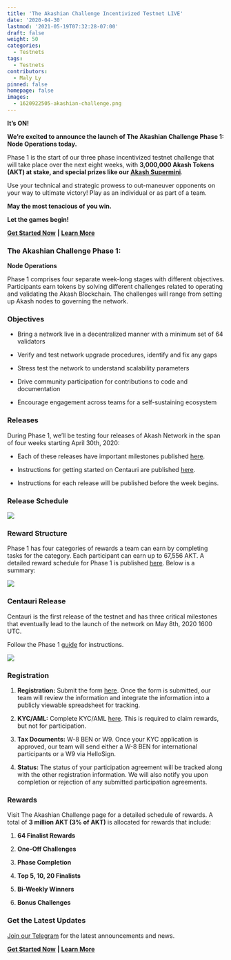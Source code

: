 ```yaml
---
title: 'The Akashian Challenge Incentivized Testnet LIVE'
date: '2020-04-30'
lastmod: '2021-05-19T07:32:28-07:00'
draft: false
weight: 50
categories:
  - Testnets
tags:
  - Testnets
contributors:
  - Maly Ly
pinned: false
homepage: false
images:
  - 1620922505-akashian-challenge.png
---
```

**It’s ON!**   
  
**We’re excited to announce the launch of The Akashian Challenge Phase 1: Node Operations today.**  
  
Phase 1 is the start of our three phase incentivized testnet challenge that will take place over the next eight weeks, with **3,000,000 Akash Tokens (AKT) at stake, and special prizes like our** [**Akash Supermini**](https://akash.network/supermini/).  
  
Use your technical and strategic prowess to out-maneuver opponents on your way to ultimate victory! Play as an individual or as part of a team.  
  
**May the most tenacious of you win.**  
  
**Let the games begin!**

[**Get Started Now**](https://akash.network/akashian/docs) **|** [**Learn More**](https://akash.network/challenge/)

### **The Akashian Challenge Phase 1:**  
**Node Operations**

Phase 1 comprises four separate week-long stages with different objectives. Participants earn tokens by solving different challenges related to operating and validating the Akash Blockchain. The challenges will range from setting up Akash nodes to governing the network.

### **Objectives**

*   Bring a network live in a decentralized manner with a minimum set of 64 validators
    
*   Verify and test network upgrade procedures, identify and fix any gaps
    
*   Stress test the network to understand scalability parameters
    
*   Drive community participation for contributions to code and documentation
    
*   Encourage engagement across teams for a self-sustaining ecosystem
    

### **Releases**

During Phase 1, we’ll be testing four releases of Akash Network in the span of four weeks starting April 30th, 2020:

*   Each of these releases have important milestones published [here](https://akash.network/akashian/phase1/plan). 
    
*   Instructions for getting started on Centauri are published [here](https://akash.network/akashian/phase1/guide). 
    
*   Instructions for each release will be published before the week begins.
    

### **Release Schedule**

![](https://www.datocms-assets.com/45776/1620922423-screen-shot-2020-04-29-at-10-12-43-pm.png)

### **Reward Structure**

Phase 1 has four categories of rewards a team can earn by completing tasks for the category. Each participant can earn up to 67,556 AKT. A detailed reward schedule for Phase 1 is published [here](https://akash.network/akashian/phase1/rewards). Below is a summary: 

![](https://www.datocms-assets.com/45776/1620922441-screen-shot-2020-04-29-at-10-16-16-pm.png)

### **Centauri Release**

Centauri is the first release of the testnet and has three critical milestones that eventually lead to the launch of the network on May 8th, 2020 1600 UTC.  
  
Follow the Phase 1 [guide](https://akash.network/akashian/phase1/guide) for instructions.

![](https://www.datocms-assets.com/45776/1620922458-screen-shot-2020-04-29-at-10-17-41-pm.png)

### **Registration**

1.  **Registration:** Submit the form [here](https://docs.google.com/a/akash.network/forms/d/1oM8eQcaWkpt3nRLh_H0tvQ2AeLpgjkdLn6rfhKyrsJk/edit?usp=sharing). Once the form is submitted, our team will review the information and integrate the information into a publicly viewable spreadsheet for tracking.
    
2.  **KYC/AML:** Complete KYC/AML [here](https://app.akash.network/verifications). This is required to claim rewards, but not for participation.
    
3.  **Tax Documents:** W-8 BEN or W9. Once your KYC application is approved, our team will send either a W-8 BEN for international participants or a W9 via HelloSign.
    
4.  **Status:** The status of your participation agreement will be tracked along with the other registration information. We will also notify you upon completion or rejection of any submitted participation agreements.
    

### **Rewards**

Visit The Akashian Challenge page for a detailed schedule of rewards. A total of **3 million AKT (3% of AKT)** is allocated for rewards that include:

1.  **64 Finalist Rewards**
    
2.  **One-Off Challenges**
    
3.  **Phase Completion**
    
4.  **Top 5, 10, 20 Finalists**
    
5.  **Bi-Weekly Winners**
    
6.  **Bonus Challenges**
    

### **Get the Latest Updates**

[Join our Telegram](https://t.me/AkashNW) for the latest announcements and news.

[**Get Started Now**](https://akash.network/akashian/docs) **|** [**Learn More**](https://akash.network/challenge/)